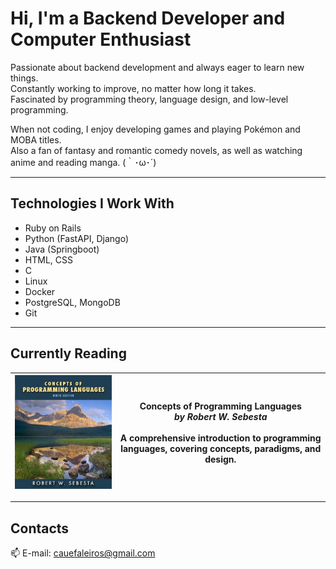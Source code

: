 # Hi, I'm a Backend Developer and Computer Enthusiast

Passionate about backend development and always eager to learn new things.  
Constantly working to improve, no matter how long it takes.  
Fascinated by programming theory, language design, and low-level programming.

When not coding, I enjoy developing games and playing Pokémon and MOBA titles.  
Also a fan of fantasy and romantic comedy novels, as well as watching anime and reading manga. (｀･ω･´)

---

## Technologies I Work With

- Ruby on Rails
- Python (FastAPI, Django)
- Java (Springboot)
- HTML, CSS
- C
- Linux
- Docker
- PostgreSQL, MongoDB
- Git

---

## Currently Reading

| ![Concepts of Programming Languages](51M1-8dgi1L._SL1200___76126.jpg) | **Concepts of Programming Languages**<br>*by Robert W. Sebesta*<br><br>A comprehensive introduction to programming languages, covering concepts, paradigms, and design. |
|---|---|

---

## Contacts

📫 E-mail: [cauefaleiros@gmail.com](mailto:cauefaleiros@gmail.com)
